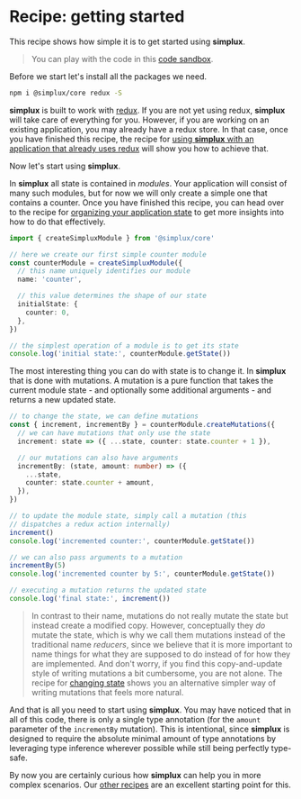 # Recipe: getting started

This recipe shows how simple it is to get started using **simplux**.

> You can play with the code in this [code sandbox](https://codesandbox.io/s/github/MrWolfZ/simplux/tree/master/recipes/basics/getting-started).

Before we start let's install all the packages we need.

```sh
npm i @simplux/core redux -S
```

**simplux** is built to work with [redux](https://redux.js.org/). If you are not yet using redux, **simplux** will take care of everything for you. However, if you are working on an existing application, you may already have a redux store. In that case, once you have finished this recipe, the recipe for [using **simplux** with an application that already uses redux](../using-simplux-with-application-already-using-redux#readme) will show you how to achieve that.

Now let's start using **simplux**.

In **simplux** all state is contained in _modules_. Your application will consist of many such modules, but for now we will only create a simple one that contains a counter. Once you have finished this recipe, you can head over to the recipe for [organizing your application state](../organizing-my-application-state#readme) to get more insights into how to do that effectively.

```ts
import { createSimpluxModule } from '@simplux/core'

// here we create our first simple counter module
const counterModule = createSimpluxModule({
  // this name uniquely identifies our module
  name: 'counter',

  // this value determines the shape of our state
  initialState: {
    counter: 0,
  },
})

// the simplest operation of a module is to get its state
console.log('initial state:', counterModule.getState())
```

The most interesting thing you can do with state is to change it. In **simplux** that is done with mutations. A mutation is a pure function that takes the current module state - and optionally some additional arguments - and returns a new updated state.

```ts
// to change the state, we can define mutations
const { increment, incrementBy } = counterModule.createMutations({
  // we can have mutations that only use the state
  increment: state => ({ ...state, counter: state.counter + 1 }),

  // our mutations can also have arguments
  incrementBy: (state, amount: number) => ({
    ...state,
    counter: state.counter + amount,
  }),
})

// to update the module state, simply call a mutation (this
// dispatches a redux action internally)
increment()
console.log('incremented counter:', counterModule.getState())

// we can also pass arguments to a mutation
incrementBy(5)
console.log('incremented counter by 5:', counterModule.getState())

// executing a mutation returns the updated state
console.log('final state:', increment())
```

> In contrast to their name, mutations do not really mutate the state but instead create a modified copy. However, conceptually they _do_ mutate the state, which is why we call them mutations instead of the traditional name _reducers_, since we believe that it is more important to name things for what they are supposed to do instead of for how they are implemented. And don't worry, if you find this copy-and-update style of writing mutations a bit cumbersome, you are not alone. The recipe for [changing state](../changing-state#readme) shows you an alternative simpler way of writing mutations that feels more natural.

And that is all you need to start using **simplux**. You may have noticed that in all of this code, there is only a single type annotation (for the `amount` parameter of the `incrementBy` mutation). This is intentional, since **simplux** is designed to require the absolute minimal amount of type annotations by leveraging type inference wherever possible while still being perfectly type-safe.

By now you are certainly curious how **simplux** can help you in more complex scenarios. Our [other recipes](../../../../..#recipes) are an excellent starting point for this.
